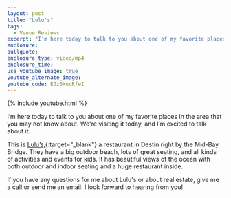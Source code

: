 ```yaml
---
layout: post
title: "Lulu's"
tags:
  - Venue Reviews
excerpt: "I’m here today to talk to you about one of my favorite places in the area that you may not know about. We're visiting it today, and I’m excited to talk about it."
enclosure:
pullquote:
enclosure_type: video/mp4
enclosure_time:
use_youtube_image: true
youtube_alternate_image:
youtube_code: EJz6XucRfeI
---
```



{% include youtube.html %}

I’m here today to talk to you about one of my favorite places in the area that you may not know about. We're visiting it today, and I’m excited to talk about it.

This is [Lulu’s,](http://www.lulubuffett.com/destin/){:target="_blank"} a restaurant in Destin right by the Mid-Bay Bridge. They have a big outdoor beach, lots of great seating, and all kinds of activities and events for kids. It has beautiful views of the ocean with both outdoor and indoor seating and a huge restaurant inside.

If you have any questions for me about Lulu's or about real estate, give me a call or send me an email. I look forward to hearing from you!